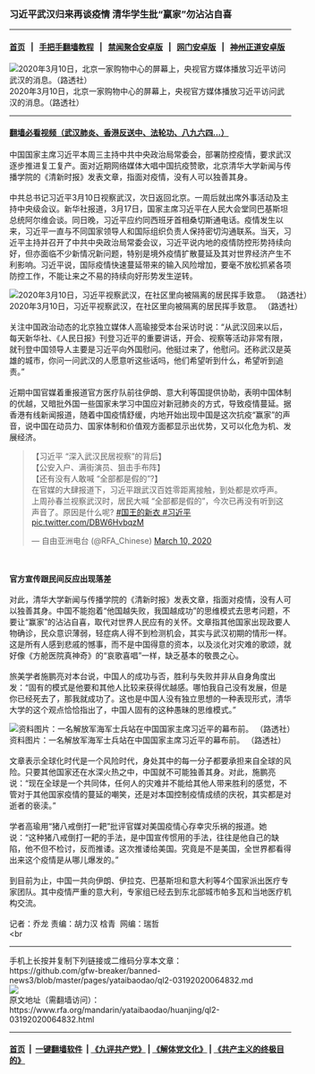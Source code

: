 ### 习近平武汉归来再谈疫情   清华学生批“赢家”勿沾沾自喜
------------------------

#### [首页](https://github.com/gfw-breaker/banned-news3/blob/master/README.md) &nbsp;&nbsp;|&nbsp;&nbsp; [手把手翻墙教程](https://github.com/gfw-breaker/guides/wiki) &nbsp;&nbsp;|&nbsp;&nbsp; [禁闻聚合安卓版](https://github.com/gfw-breaker/bn-android) &nbsp;&nbsp;|&nbsp;&nbsp; [网门安卓版](https://github.com/oGate2/oGate) &nbsp;&nbsp;|&nbsp;&nbsp; [神州正道安卓版](https://github.com/SzzdOgate/update) 



<div id="headerimg">
 <img alt="2020年3月10日，北京一家购物中心的屏幕上，央视官方媒体播放习近平访问武汉的消息。（路透社）" src="https://www.rfa.org/mandarin/yataibaodao/huanjing/ql2-03192020064832.html/2020-03-11T024540Z_1763727393_RC2EHF9ZZIOF_RTRMADP_3_HEALTH-CORONAVIRUS-CHINA-PROPAGANDA.jpg/@@images/8292099d-7443-4e37-87c1-7d4420f65017.jpeg" title="2020年3月10日，北京一家购物中心的屏幕上，央视官方媒体播放习近平访问武汉的消息。（路透社）"/>
 <div id="headerimgcontents">
  <div id="headerimgcaption">
   <span>
    2020年3月10日，北京一家购物中心的屏幕上，央视官方媒体播放习近平访问武汉的消息。（路透社）
   </span>
   <!-- zoomattribute -->
  </div>
  <!-- headerimgcaption -->
 </div>
 <!-- headerimagecontents -->
</div>

<hr/>


#### [翻墙必看视频（武汉肺炎、香港反送中、法轮功、八九六四...）](https://github.com/gfw-breaker/banned-news3/blob/master/pages/link3.md)

<div id="storytext">
 <div>
  <div class="slot_header">
  </div>
 </div>
 <p>
  中国国家主席习近平本周三主持中共中央政治局常委会，部署防控疫情，要求武汉逐步推进复工复产。面对近期网络媒体大唱中国抗疫赞歌，北京清华大学新闻与传播学院的《清新时报》发表文章，指面对疫情，没有人可以独善其身。
  <br/>
  <br/>
  中共总书记习近平3月10日视察武汉，次日返回北京。一周后就出席外事活动及主持中央级会议。新华社报道，3月17日，国家主席习近平在人民大会堂同巴基斯坦总统阿尔维会谈。同日晚，习近平应约同西班牙首相桑切斯通电话。疫情发生以来，习近平一直与不同国家领导人和国际组织负责人保持密切沟通联系。当天，习近平主持并召开了中共中央政治局常委会议，习近平说内地的疫情防控形势持续向好，但亦面临不少新情况新问题，特别是境外疫情扩散蔓延及其对世界经济产生不利影响。习近平说，国际疫情快速蔓延带来的输入风险增加，要毫不放松抓紧各项防控工作，不能让来之不易的持续向好形势发生逆转。
 </p>
 <p>
 </p>
 <p>
 </p>
 <p>
  <div class="image-inline captioned" style="width:1500px;">
   <div style="width:1500px;">
    <img alt="2020年3月10日，习近平视察武汉，在社区里向被隔离的居民挥手致意。 （路透社）" src="https://www.rfa.org/mandarin/yataibaodao/huanjing/ql2-03192020064832.html/2020-03-11T014623Z_686901561_RC2DHF9ID2HX_RTRMADP_3_HEALTH-CORONAVIRUS-CHINA.jpg" title="2020年3月10日，习近平视察武汉，在社区里向被隔离的居民挥手致意。 （路透社）"/>
   </div>
   <div class="image-caption">
    <span style="width:1500px;">
     2020年3月10日，习近平视察武汉，在社区里向被隔离的居民挥手致意。 （路透社）
    </span>
    <span class="copyright">
    </span>
   </div>
  </div>
  <br/>
  关注中国政治动态的北京独立媒体人高瑜接受本台采访时说：“从武汉回来以后，每天新华社、《人民日报》刊登习近平的重要讲话，开会、视察等活动非常有限，就刊登中国领导人主要是习近平向外国慰问。他挺过来了，他慰问。还称武汉是英雄的城市，你问一问武汉的人愿意听这些话吗，他们希望听到什么，希望听到追责。”
  <br/>
  <br/>
  近期中国官媒着重报道官方医疗队前往伊朗、意大利等国提供协助，表明中国体制的优越，又暗批外国一些国家未学习中国应对新冠肺炎的方式，导致疫情蔓延。据香港有线新闻报道，随着中国疫情舒缓，内地开始出现中国是这次抗疫“赢家”的声音，说中国在动员力、国家体制和价值观方面都显示出优势，又可以化危为机、发展经济。
 </p>
 <p>
 </p>
 <blockquote class="twitter-tweet">
  <p dir="ltr">
   【习近平 “深入武汉民居视察”的背后】
   <br/>
   【公安入户、满街演员、狙击手布阵】
   <br/>
   【还有没有人敢喊 “全部都是假的”?】
   <br/>
   在官媒的大肆报道下，习近平跟武汉百姓零距离接触，到处都是欢呼声。
   <br/>
   上周孙春兰视察武汉时，居民大喊 “全部都是假的”，今次已再没有听到这声音了。原因是什么呢?
   <a href="https://twitter.com/hashtag/%E5%9B%BD%E7%8E%8B%E7%9A%84%E6%96%B0%E8%A1%A3?src=hash&amp;ref_src=twsrc%5Etfw">
    #国王的新衣
   </a>
   <a href="https://twitter.com/hashtag/%E4%B9%A0%E8%BF%91%E5%B9%B3?src=hash&amp;ref_src=twsrc%5Etfw">
    #习近平
   </a>
   <a href="https://t.co/DBW6HvbqzM">
    pic.twitter.com/DBW6HvbqzM
   </a>
  </p>
  — 自由亚洲电台 (@RFA_Chinese)
  <a href="https://twitter.com/RFA_Chinese/status/1237299449015103488?ref_src=twsrc%5Etfw">
   March 10, 2020
  </a>
 </blockquote>
 <p>
  <br/>
  <br/>
  <b>
   官方宣传跟民间反应出现落差
  </b>
  <br/>
  <br/>
  对此，清华大学新闻与传播学院的《清新时报》发表文章，指面对疫情，没有人可以独善其身。中国不能抱着“他国越失败，我国越成功”的思维模式去思考问题，不要让“赢家”的沾沾自喜，取代对世界人民应有的关怀。文章指其他国家出现政要人物确诊，民众意识薄弱，轻症病人得不到检测机会，其实与武汉初期的情形一样。这是所有人感到悲戚的憾事，而不是中国得意的资本，以及淡化对灾难的歌颂，就好像《方舱医院真神奇》的“哀歌喜唱”一样，缺乏基本的敬畏之心。
  <br/>
  <br/>
  旅美学者施鹏亮对本台说，中国人的成功与否，胜利与失败并非从自身角度出发：“固有的模式是他要和其他人比较来获得优越感。哪怕我自己没有发展，但是你已经死去了，那我就成功了。这也是中国人没有独立思想的一种表现形式，清华大学的这个观点恰恰指出了，中国人固有的这种愚昧的思维模式。”
 </p>
 <p>
 </p>
 <p>
  <div class="image-inline captioned" style="width:1500px;">
   <div style="width:1500px;">
    <img alt="资料图片：一名解放军海军士兵站在中国国家主席习近平的幕布前。 （路透社）" src="https://www.rfa.org/mandarin/yataibaodao/huanjing/ql2-03192020064832.html/2020-03-18T052837Z_611108206_RC25MF9H1KBB_RTRMADP_3_HONGKONG-PROTESTS-MILITARY.jpg" title="资料图片：一名解放军海军士兵站在中国国家主席习近平的幕布前。 （路透社）"/>
   </div>
   <div class="image-caption">
    <span style="width:1500px;">
     资料图片：一名解放军海军士兵站在中国国家主席习近平的幕布前。 （路透社）
    </span>
    <span class="copyright">
    </span>
   </div>
  </div>
  <br/>
  文章表示全球化时代是一个风险时代，身处其中的每一分子都要承担来自全球的风险。只要其他国家还在水深火热之中，中国就不可能独善其身。对此，施鹏亮说：“现在全球是一个共同体，任何人的灾难并不能给其他人带来胜利的感觉，不管对于其他国家疫情的蔓延的嘲笑，还是对本国控制疫情成绩的庆祝，其实都是对逝者的亵渎。”
  <br/>
  <br/>
  学者高瑜用“猪八戒倒打一耙”批评官媒对美国疫情心存幸灾乐祸的报道。她说：“这种猪八戒倒打一耙的手法，是中国宣传惯用的手法，往往是他自己的缺陷，他不但不检讨，反而推诿。这次推诿给美国。究竟是不是美国，全世界都看得出来这个疫情是从哪儿爆发的。”
  <br/>
  <br/>
  到目前为止，中国一共向伊朗、伊拉克、巴基斯坦和意大利等4个国家派出医疗专家团队。其中疫情严重的意大利，专家组已经去到东北部城市帕多瓦和当地医疗机构交流。
  <br/>
  <br/>
  记者：乔龙 责编：胡力汉 梒青  网编：瑞哲
  <br/>
  &lt;br
 </p>
</div>

<hr/>
手机上长按并复制下列链接或二维码分享本文章：<br/>
https://github.com/gfw-breaker/banned-news3/blob/master/pages/yataibaodao/ql2-03192020064832.md <br/>
<a href='https://github.com/gfw-breaker/banned-news3/blob/master/pages/yataibaodao/ql2-03192020064832.md'><img src='https://github.com/gfw-breaker/banned-news3/blob/master/pages/yataibaodao/ql2-03192020064832.md.png'/></a> <br/>
原文地址（需翻墙访问）：https://www.rfa.org/mandarin/yataibaodao/huanjing/ql2-03192020064832.html


------------------------
#### [首页](https://github.com/gfw-breaker/banned-news3/blob/master/README.md) &nbsp;|&nbsp; [一键翻墙软件](https://github.com/gfw-breaker/nogfw/blob/master/README.md) &nbsp;| [《九评共产党》](https://github.com/gfw-breaker/9ping.md/blob/master/README.md#九评之一评共产党是什么) | [《解体党文化》](https://github.com/gfw-breaker/jtdwh.md/blob/master/README.md) | [《共产主义的终极目的》](https://github.com/gfw-breaker/gczydzjmd.md/blob/master/README.md)


<img src='http://gfw-breaker.win/banned-news3/pages/yataibaodao/ql2-03192020064832.md' width='0px' height='0px'/>